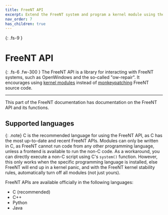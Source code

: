 ```yaml
---
title: FreeNT API
excerpt: Extend the FreeNT system and program a kernel module using the FreeNT API.
nav_order: 7
has_children: true
---
```

{: .fs-9 }
# FreeNT API
{: .fs-6 .fw-300 }
The FreeNT API is a library for interacting with FreeNT systems, such as OpenWindows and the so-called "ow-repair". It encourages using [kernel modules](/what-is-mod.html) instead of [monkeypatching](/monkey.html) FreeNT source code.

---

This part of the FreeNT documentation has documentation on the FreeNT API and its functions.

## Supported languages

{: .note}
C is the recommended language for using the FreeNT API, as C has the most up-to-date and recent FreeNT APIs. Modules can only be written in C, as FreeNT cannot run code from any other programming language, unless a frontend is available to run the non-C code. As a workaround, you can directly execute a non-C script using C's `system()` function. However, this only works when the specific programming language is installed, else FreeNT will end up in a kernel panic, and with the FreeNT kernel stability rules, automatically turn off all modules (not just yours).

FreeNT APIs are available officially in the following languages:
* C (recommended)
* C++
* Python
* Java
